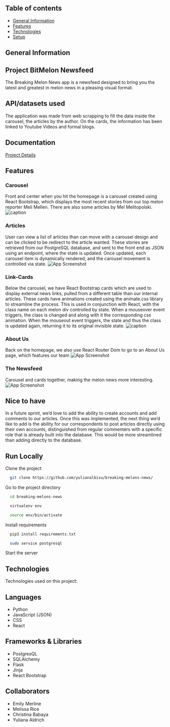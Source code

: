 ## Table of contents
* [General Information](#general-information)
* [Features](#features)
* [Technologies](#technologies)
* [Setup](#setup)

## General Information

## Project BitMelon Newsfeed
The Breaking Melon News app is a newsfeed designed to bring you the latest and greatest in melon news in a pleasing visual format. 
 
  
## API/datasets used
The application was made from web scrapping to fill the data inside the carousel, the articles by the author. On the cards, the information has been linked to Youtube Videos and formal blogs.
  
  
## Documentation

[Project Details](https://www.dropbox.com/scl/fi/udrfqakdxhbe64jstk529/%F0%9F%98%83-My-Paper-doc.paper?dl=0&oref=e&rlkey=96f9az5llr1ubj8ac2uavrlxi)
 
## Features

### Carousel
Front and center when you hit the homepage is a carousel created using React Bootstrap, which displays the most recent stories from our top melon reporter Meli Mellen. There are also some articles by Mel Melitopolski. 
![caption](/static/img/carousel.gif)

### Articles
User can view a list of articles than can move with a carousel design and can be clicked to be redirect to the article wanted. These stories are retrieved from our PostgreSQL database, and sent to the front end as JSON using an endpoint, where the state is updated. Once updated, each carousel item is dynamically rendered, and the carousel movement is controlled via state.
![App Screenshot](/static/img/articles.png)

### Link-Cards
Below the carousel, we have React Bootstrap cards which are used to display external news links, pulled from a different table than our internal articles. These cards have animations created using the animate.css library to streamline the process. This is used in conjunction with React, with the class name on each melon div controlled by state. When a mouseover event triggers, the class is changed and along with it the corresponding css animation. When the mouseout event triggers, the state and thus the class is updated again, returning it to its original invisible state.
![caption](/static/img/card.gif)

### About Us
Back on the homepage, we also use React Router Dom to go to an About Us page, which features our team 
![App Screenshot](/static/img/about-us.png)

### The Newsfeed
Carousel and cards together, making the melon news more interesting.
![App Screenshot](/static/img/integration.png)

## Nice to have
In a future sprint, we’d love to add the ability to create accounts and add comments to our articles. Once this was implemented, the next thing we’d like to add is the ability for our correspondents to post articles directly using their own accounts, distinguished from regular commenters with a specific role that is already built into the database. This would be more streamlined than adding directly to the database.


## Run Locally

Clone the project

```bash
  git clone https://github.com/yulianalbisu/breaking-melons-news/
```

Go to the project directory

```bash
  cd breaking-melons-news
```

```bash
  virtualenv env
```
```bash
  source env/bin/activate
```

Install requirements

```bash
  pip3 install requirements.txt
```

```bash
  sudo service postgresql 
```
Start the server

## Technologies
Technologies used on this project:
## Languages
* Python
* JavaScript (JSON)
* CSS
* React

## Frameworks & Libraries
* PostgresQL
* SQLAlchemy
* Flask
* Jinja
* React Bootstrap 


## Collaborators
- Emily Merline
- Melissa Rice
- Christina Babaya
- Yuliana Aldrich